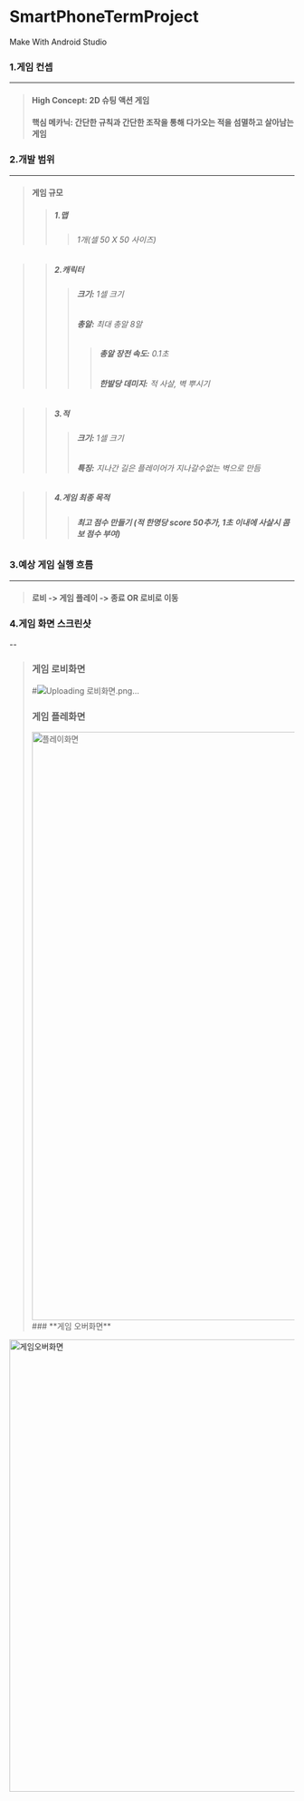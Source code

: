 # SmartPhoneTermProject
 Make With Android Studio

   ### **1.게임 컨셉**
 ---
 > #### High Concept: 2D 슈팅 액션 게임
 > #### 핵심 메카닉: 간단한 규칙과 간단한 조작을 통해 다가오는 적을 섬멸하고 살아남는 게임


 ### **2.개발 범위**
 ---
 >   #### **게임 규모**
 >>  ##### **1.맵**
 >>> ###### 1개(셀 50 X 50 사이즈)

 >>  ##### **2.캐릭터** 
 >>> ###### **크기:** 1셀 크기
 >>> ###### **총알:** 최대 총알 8알
 >>>> ###### **총알 장전 속도:** 0.1초
 >>>> ######  **한발당 데미지:** 적 사살, 벽 뿌시기

 >> ##### **3.적**
 >>> ###### **크기:** 1셀 크기
 >>> ###### **특징:** 지나간 길은 플레이어가 지나갈수없는 벽으로 만듬 

>> ##### **4.게임 최종 목적**
>>> ###### **최고 점수 만들기 (적 한명당 score 50추가, 1초 이내에 사살시 콤보 점수 부여)**

 ### **3.예상 게임 실행 흐름**
 ---
 > #### **로비 -> 게임 플레이 -> 종료 OR 로비로 이동**

### **4.게임 화면 스크린샷**
--
> ### **게임 로비화면**
> #![Uploading 로비화면.png…]()
> ### **게임 플레화면**
><img width="1038" alt="플레이화면" src="https://github.com/DoHanK/SmartPhoneTermProject/assets/94627795/807146de-6c50-498c-8cb2-a4008f7b62eb">
> ### **게임 오버화면**
<img width="798" alt="게임오버화면" src="https://github.com/DoHanK/SmartPhoneTermProject/assets/94627795/8f1a0c98-3c22-476f-8d26-307448807918">
